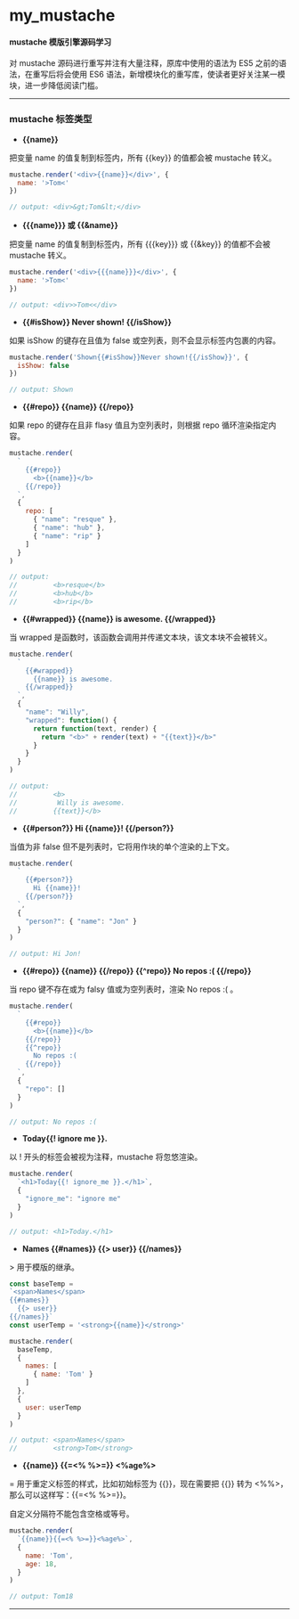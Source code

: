 # my_mustache

#### mustache 模版引擎源码学习

对 mustache 源码进行重写并注有大量注释，原库中使用的语法为 ES5 之前的语法，在重写后将会使用 ES6 语法，新增模块化的重写库，使读者更好关注某一模块，进一步降低阅读门槛。

---

### mustache 标签类型

* <strong>{{name}}</strong>

把变量 name 的值复制到标签内，所有 {{key}} 的值都会被 mustache 转义。

```javascript
mustache.render('<div>{{name}}</div>', {
  name: '>Tom<'
})

// output: <div>&gt;Tom&lt;</div>
```

* <strong>{{{name}}} 或 {{&name}}</strong>

把变量 name 的值复制到标签内，所有 {{{key}}} 或 {{&key}} 的值都不会被 mustache 转义。

```javascript
mustache.render('<div>{{{name}}}</div>', {
  name: '>Tom<'
})

// output: <div>>Tom<</div>
```

* <strong>
    {{#isShow}}
      Never shown!
    {{/isShow}}
  </strong>

如果 isShow 的键存在且值为 false 或空列表，则不会显示标签内包裹的内容。

```javascript
mustache.render('Shown{{#isShow}}Never shown!{{/isShow}}', {
  isShow: false
})

// output: Shown
```

* <strong>
    {{#repo}}
      <b>{{name}}</b>
    {{/repo}}
  </strong>

如果 repo 的键存在且非 flasy 值且为空列表时，则根据 repo 循环渲染指定内容。

```javascript
mustache.render(
  `
    {{#repo}}
      <b>{{name}}</b>
    {{/repo}}
  `, 
  {
    repo: [
      { "name": "resque" },
      { "name": "hub" },
      { "name": "rip" }
    ]
  }
)

// output:
//         <b>resque</b>
//         <b>hub</b>
//         <b>rip</b>
```

* <strong>
    {{#wrapped}}
      {{name}} is awesome.
    {{/wrapped}}
  </strong>

当 wrapped 是函数时，该函数会调用并传递文本块，该文本块不会被转义。

```javascript
mustache.render(
  `
    {{#wrapped}}
      {{name}} is awesome.
    {{/wrapped}}
  `, 
  {
    "name": "Willy",
    "wrapped": function() {
      return function(text, render) {
        return "<b>" + render(text) + "{{text}}</b>"
      }
    }
  }
)

// output:
//         <b>
//          Willy is awesome.
//         {{text}}</b>  
```

* <strong>
    {{#person?}}
      Hi {{name}}!
    {{/person?}}
  </strong>

当值为非 false 但不是列表时，它将用作块的单个渲染的上下文。

```javascript
mustache.render(
  `
    {{#person?}}
      Hi {{name}}!
    {{/person?}}
  `, 
  {
    "person?": { "name": "Jon" }
  }
)

// output: Hi Jon!
```

* <strong>
    {{#repo}}
      <b>{{name}}</b>
    {{/repo}}
    {{^repo}}
      No repos :(
    {{/repo}}
  </strong>

当 repo 键不存在或为 falsy 值或为空列表时，渲染 No repos :( 。

```javascript
mustache.render(
  `
    {{#repo}}
      <b>{{name}}</b>
    {{/repo}}
    {{^repo}}
      No repos :(
    {{/repo}}
  `, 
  {
    "repo": []
  }
)

// output: No repos :(
```

* <strong> Today{{! ignore me }}. </strong>

以 ! 开头的标签会被视为注释，mustache 将忽悠渲染。

```javascript
mustache.render(
  `<h1>Today{{! ignore_me }}.</h1>`, 
  {
    "ignore_me": "ignore me"
  }
)

// output: <h1>Today.</h1>
```

* <strong>
    <span>Names</span>
    {{#names}}
      {{> user}}
    {{/names}}
  </strong>

&gt; 用于模版的继承。

```javascript
const baseTemp = 
`<span>Names</span>
{{#names}}
  {{> user}}
{{/names}}`
const userTemp = '<strong>{{name}}</strong>'

mustache.render(
  baseTemp, 
  {
    names: [
      { name: 'Tom' }
    ]
  },
  {
    user: userTemp
  }
)

// output: <span>Names</span>
//         <strong>Tom</strong>
```

* <strong>
    {{name}}
    {{=<% %>=}}
    <%age%>
  </strong>

= 用于重定义标签的样式，比如初始标签为 {{}}，现在需要把 {{}} 转为 <%%>，那么可以这样写：{{=<% %>=}}。

自定义分隔符不能包含空格或等号。

```javascript
mustache.render(
  `{{name}}{{=<% %>=}}<%age%>`, 
  {
    name: 'Tom',
    age: 18,
  }
)

// output: Tom18
```

---
